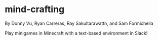 # mind-crafting

By Donny Vu, Ryan Carreras, Ray Sakultarawattn, and Sam Formichella

Play minigames in Minecraft with a text-based environment in Slack!
